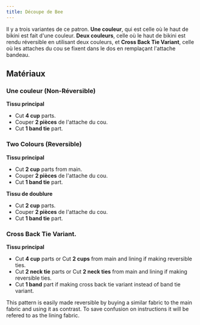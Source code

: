 ```yaml
---
title: Découpe de Bee
---
```


Il y a trois variantes de ce patron. **Une couleur**, qui est celle où le haut de bikini est fait d'une couleur. **Deux couleurs**, celle où le haut de bikini est rendu réversible en utilisant deux couleurs, et **Cross Back Tie Variant**, celle où les attaches du cou se fixent dans le dos en remplaçant l'attache bandeau.

## Matériaux

### Une couleur (Non-Réversible)

**Tissu principal**

- Cut **4 cup** parts.
- Couper **2 pièces** de l'attache du cou.
- Cut **1 band tie** part.

### Two Colours (Reversible)

**Tissu principal**

- Cut **2 cup** parts from main.
- Couper **2 pièces** de l'attache du cou.
- Cut **1 band tie** part.

**Tissu de doublure**

- Cut **2 cup** parts.
- Couper **2 pièces** de l'attache du cou.
- Cut **1 band tie** part.

### Cross Back Tie Variant.

**Tissu principal**

- Cut **4 cup** parts or Cut **2 cups** from main and lining if making reversible ties.
- Cut **2 neck tie** parts or Cut **2 neck ties** from main and lining if making reversible ties.
- Cut **1 band** part if making cross back tie variant instead of band tie variant.

<Note>

This pattern is easily made reversible by buying a similar fabric to the main fabric and using it as contrast. To save confusion on instructions it will be refered to as the lining fabric.

</Note>
